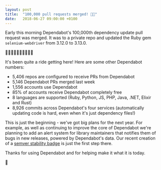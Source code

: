 ```yaml
---
layout: post
title:  "100,000 pull requests merged! 💯🎉"
date:   2018-06-27 09:00:00 +0100
---
```


Early this morning Dependabot's 100,000th dependency update pull request was
merged. It was to a private repo and updated the Ruby gem `selenium-webdriver`
from 3.12.0 to 3.13.0.

💯🎉💯🎉💯🎉💯🎉💯🎉

It's been quite a ride getting here! Here are some other Dependabot numbers:
- 5,406 repos are configured to receive PRs from Dependabot
- 5,146 Dependabot PRs merged last week
- 1,556 accounts use Dependabot
- 85% of accounts receive Dependabot completely free
- 8 languages are supported (Ruby, Python, JS, PHP, Java, .NET, Elixir and Rust)
- 8,926 commits across Dependabot's four services (automatically updating code
  is hard, even when it's just dependency files!)

This is just the beginning - we've got big plans for the next year. For example,
as well as continuing to improve the core of Dependabot we're planning to add
an alert system for library maintainers that notifies them of bugs in new
releases, powered by Dependabot's data. Our recent creation of a
[semver stability badge][semver-badge] is just the first step there.

Thanks for using Dependabot and for helping make it what it is today.

💯

[languages]: https://dependabot.com/#languages
[greysteil]: https://github.com/greysteil/
[semver-badge]: https://dependabot.com/compatibility-score.html
